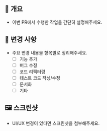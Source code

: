<!-- 충돌 해결되면 좋겠다... -->
## 📌 개요
- 이번 PR에서 수행한 작업을 간단히 설명해주세요.

## 🔧 변경 사항
- 주요 변경 내용을 항목별로 정리해주세요.
  - [ ] 기능 추가
  - [ ] 버그 수정
  - [ ] 코드 리팩터링
  - [ ] 테스트 코드 작성/수정
  - [ ] 문서화
  - [ ] 기타

## 🖼️ 스크린샷 
- UI/UX 변경이 있다면 스크린샷을 첨부해주세요.
